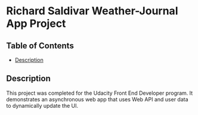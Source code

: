 # Richard Saldivar Weather-Journal App Project

## Table of Contents

* [Description](#description)

## Description

This project was completed for the Udacity Front End Developer program. It demonstrates an asynchronous web app that uses Web API and user data to dynamically update the UI.
